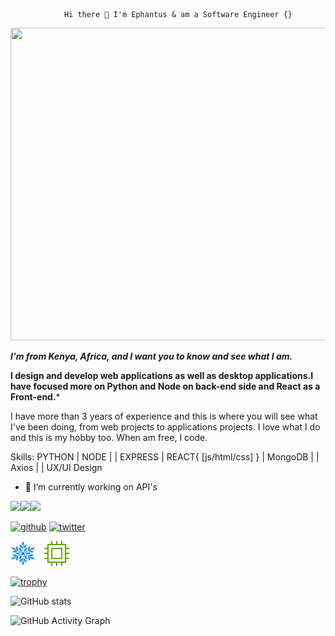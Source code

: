                 Hi there 👋 I'm Ephantus & am a Software Engineer {}  

<img src="https://github.com/devephy/devephy/blob/main/MN8J.gif" width="1200" height="500" />



***I'm  from Kenya, Africa, and I want you to know and see what I am.***

**I design and develop web applications as well as desktop applications.I have focused more on Python and Node on back-end side and React as a Front-end.***

I have more than 3 years of experience and this is where you will see what I've been doing, from web projects to applications projects. I love what I do and this is my hobby too. When am free, I code.

Skills: PYTHON | NODE | | EXPRESS | REACT{ [js/html/css] } | MongoDB | | Axios | | UX/UI Design

- 🔭 I’m currently working on API's 

<img src="https://github.com/devephy/devephy/blob/main/giphy.gif" width="256" /><img src="https://github.com/devephy/devephy/blob/main/giphy3.gif" width="256" /><img src="https://github.com/devephy/devephy/blob/main/giphy4.gif" width="256" />





[<img src='https://cdn.jsdelivr.net/npm/simple-icons@3.0.1/icons/github.svg' alt='github' height='40'>](https://github.com/devephy)  [<img src='https://cdn.jsdelivr.net/npm/simple-icons@3.0.1/icons/twitter.svg' alt='twitter' height='40'>](https://twitter.com/Ephantuz254)  

<a href='https://archiveprogram.github.com/'><img src='https://raw.githubusercontent.com/acervenky/animated-github-badges/master/assets/acbadge.gif' width='40' height='40'></a> <a href='https://docs.github.com/en/developers'><img src='https://raw.githubusercontent.com/acervenky/animated-github-badges/master/assets/devbadge.gif' width='40' height='40'></a> 

[![trophy](https://github-profile-trophy.vercel.app/?username=devephy)](https://github.com/ryo-ma/github-profile-trophy)

![GitHub stats](https://github-readme-stats.vercel.app/api?username=devephy&show_icons=true)  

![GitHub Activity Graph](https://activity-graph.herokuapp.com/graph?username=devephy)  

